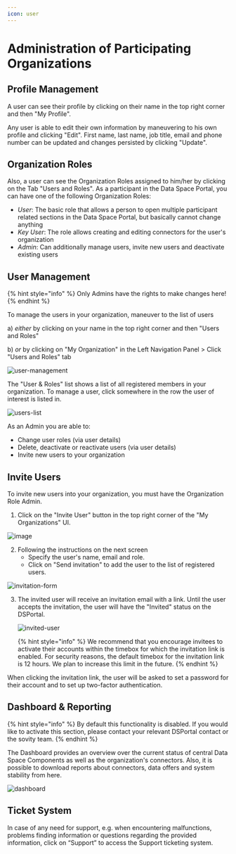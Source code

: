 ```yaml
---
icon: user
---
```


# Administration of Participating Organizations

## Profile Management

A user can see their profile by clicking on their name in the top right corner and then "My Profile".

Any user is able to edit their own information by maneuvering to his own profile and clicking "Edit".
First name, last name, job title, email and phone number can be updated and changes persisted by clicking "Update".

## Organization Roles
Also, a user can see the Organization Roles assigned to him/her by clicking on the Tab "Users and Roles".
As a participant in the Data Space Portal, you can have one of the following Organization Roles:

- _User_: The basic role that allows a person to open multiple participant related sections in the Data Space Portal, but basically cannot change anything
- _Key User_: The role allows creating and editing connectors for the user's organization
- _Admin_: Can additionally manage users, invite new users and deactivate existing users

## User Management

{% hint style="info" %} Only Admins have the rights to make changes here! {% endhint %}

To manage the users in your organization, maneuver to the list of users

a) _either_ by clicking on your name in the top right corner and then "Users and Roles"

b) _or_ by clicking on "My Organization" in the Left Navigation Panel > Click "Users and Roles" tab

![user-management](images/user-management.png)

The "User & Roles" list shows a list of all registered members in your organization.
To manage a user, click somewhere in the row the user of interest is listed in.

![users-list](images/users-list.png)

As an Admin you are able to:

- Change user roles (via user details)
- Delete, deactivate or reactivate users (via user details)
- Invite new users to your organization

## Invite Users

To invite new users into your organization, you must have the Organization Role Admin.

1. Click on the "Invite User" button in the top right corner of the "My Organizations" UI.

![image](https://github.com/user-attachments/assets/068278f2-96a3-464b-b11a-4957827e5e5b)

2. Following the instructions on the next screen
   - Specify the user's name, email and role.
   - Click on "Send invitation" to add the user to the list of registered users.

![invitation-form](images/invitation-form.png)

3. The invited user will receive an invitation email with a link. Until the user accepts the invitation, the user will have the "Invited" status on the DSPortal.

   ![invited-user](images/invited-user.png)

   {% hint style="info" %} We recommend that you encourage invitees to activate their accounts within the timebox for which the invitation link is enabled. For security reasons, the default timebox for the invitation link is 12 hours. We plan to increase this limit in the future. {% endhint %}

When clicking the invitation link, the user will be asked to set a password for their account and to set up two-factor authentication.

## Dashboard & Reporting

{% hint style="info" %} By default this functionality is disabled. If you would like to activate this section, please contact your relevant DSPortal contact or the sovity team. {% endhint %}

The Dashboard provides an overview over the current status of central Data Space Components as well as the organization's connectors.
Also, it is possible to download reports about connectors, data offers and system stability from here.

![dashboard](images/dashboard.png)

## Ticket System

In case of any need for support, e.g. when encountering malfunctions, problems finding information or questions regarding the provided information, click on “Support” to access the Support ticketing system.
